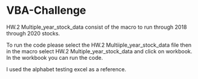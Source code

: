 # VBA-Challenge
HW.2 Multiple_year_stock_data consist of the macro to run through 2018 through 2020 stocks.

To run the code please select the HW.2 Multiiple_year_stock_data file then in the macro select HW.2 Multiple_year_stock_data and click on workbook.  In the workbook you can run the code.

I used the alphabet testing excel as a reference.
